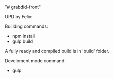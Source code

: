 "# grabdid-front" 

UPD by Felix: 

Buiilding commands: 

* npm install
* gulp build

A fully ready and compiled build is in 'build' folder.

Develoment mode command:

* gulp